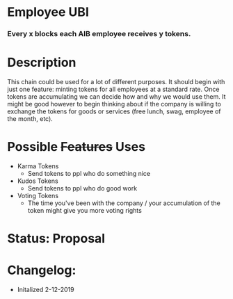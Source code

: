 # Employee UBI
### Every x blocks each AIB employee receives y tokens.

# Description
This chain could be used for a lot of different purposes. It should begin with just one feature: minting tokens for all employees at a standard rate. Once tokens are accumulating we can decide how and why we would use them. It might be good however to begin thinking about if the company is willing to exchange the tokens for goods or services (free lunch, swag, employee of the month, etc).

# Possible ~~Features~~ Uses
* Karma Tokens
    * Send tokens to ppl who do something nice
* Kudos Tokens
    * Send tokens to ppl who do good work
* Voting Tokens
    * The time you've been with the company / your accumulation of the token might give you more voting rights
    
# Status: Proposal
 
# Changelog:
 - Initalized 2-12-2019

